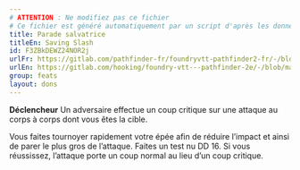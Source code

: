 ```yaml
---
# ATTENTION : Ne modifiez pas ce fichier
# Ce fichier est généré automatiquement par un script d'après les données du module Foundry VTT officiel et de sa traduction
title: Parade salvatrice
titleEn: Saving Slash
id: F3ZBkDEWZ24NOR2j
urlFr: https://gitlab.com/pathfinder-fr/foundryvtt-pathfinder2-fr/-/blob/master/data/feats/F3ZBkDEWZ24NOR2j.htm
urlEn: https://gitlab.com/hooking/foundry-vtt---pathfinder-2e/-/blob/master/packs/data/feats.db/saving-slash.json
group: feats
layout: dons
---
```

**Déclencheur** Un adversaire effectue un coup critique sur une attaque au corps à corps dont vous êtes la cible.

Vous faites tournoyer rapidement votre épée afin de réduire l’impact et ainsi de parer le plus gros de l’attaque. Faites un test nu DD 16. Si vous réussissez, l’attaque porte un coup normal au lieu d’un coup critique.


